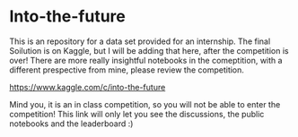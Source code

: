 # Into-the-future

This is an repository for a data set provided for an internship. The final Soilution is on Kaggle, but I will be adding that here, after the competition is over!
There are more really insightful notebooks in the comeptition, with a different prespective from mine, please review the competition. 

https://www.kaggle.com/c/into-the-future

Mind you, it is an in class competition, so you will not be able to enter the competition! This link will only let you see the discussions, the public notebooks and the leaderboard :)
